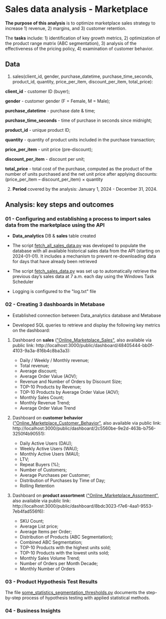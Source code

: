 # Sales data analysis - Marketplace

**The purpose of this analysis** is to optimize marketplace sales strategy to increase 1) revenue, 2) margins, and 3) customer retention.

The **tasks** include: 1) identification of key growth metrics, 2) optimization of the product range matrix (ABC segmentation), 3) analysis of the effectiveness of the pricing policy, 4) examination of customer behavior.

## Data

1) sales(client_id, gender, purchase_datetime, purchase_time_seconds, product_id, quantity, price_per_item, discount_per_item, total_price):

**client_id** - customer ID (buyer);

**gender** - customer gender (F = Female, M = Male);

**purchase_datetime** - purchase date & time;

**purchase_time_seconds** - time of purchase in seconds since midnight;

**product_id** - unique product ID;

**quantity** - quantity of product units included in the purchase transaction;

**price_per_item** - unit price (pre-discount);

**discount_per_item** - discount per unit;

**total_price** - total cost of the purchase, computed as the product of the number of units purchased and the net unit price after applying discounts: (price_per_item – discount_per_item) × quantity

2) **Period** covered by the analysis: January 1, 2024 - December 31, 2024.

## Analysis: key steps and outcomes

### 01 - Configuring and establishing a process to import sales data from the marketplace using the API

- **Data_analytics** DB & **sales** table created
  
- The script [fetch_all_sales_data.py](python/fetch_all_sales_data.py) was developed to populate the database with all available historical sales data from the API (starting on 2024-01-01). It includes a mechanism to prevent re-downloading data for days that have already been retrieved

- The script [fetch_sales_data.py](python/fetch_sales_data.py) was set up to automatically retrieve the previous day’s sales data at 7 a.m. each day using the Windows Task Scheduler

- Logging is configured to the "log.txt" file

### 02 - Creating 3 dashboards in Metabase

- Established connection between Data_analytics database and Metabase

- Developed SQL queries to retrieve and display the following key metrics on the dashboard:

1) Dashboard on **sales** (["Online_Marketplace_Sales"](metabase/Metabase_Online_Marketplace_Sales.pdf), also available via public link: http://localhost:3000/public/dashboard/48405444-bb0f-4103-9a3a-816b4c8ba3a3):
   - Daily / Weekly / Monthly revenue;
   - Total revenue;
   - Average discount;
   - Average Order Value (AOV);
   - Revenue and Number of Orders by Discount Size;
   - TOP-10 Products by Revenue;
   - TOP-10 Products by Average Order Value (AOV);
   - Monthly Sales Count;
   - Monthly Revenue Trend;
   - Average Order Value Trend

2) Dashboard on **customer behavior** (["Online_Marketplace_Customer_Behavior"](metabase/Metabase_Online_Marketplace_Customer_Behavior.pdf), also available via public link: http://localhost:3000/public/dashboard/2c5560be-9e2d-463b-b756-3250f4b90551):
   - Daily Active Users (DAU);
   - Weekly Active Users (WAU);
   - Monthly Active Users (MAU);
   - LTV;
   - Repeat Buyers (%);
   - Number of Customers;
   - Average Purchases per Customer;
   - Distribution of Purchases by Time of Day;
   - Rolling Retention

3) Dashboard on **product assortment** (["Online_Marketplace_Assortment"](metabase/Metabase_Online_Marketplace_Assortment.pdf), also available via public link: http://localhost:3000/public/dashboard/8bdc3023-f7e6-4aa1-9553-7eb4fad556f6):
   - SKU Count;
   - Average List price;
   - Average Items per Order;
   - Distribution of Products (ABC Segmentation);
   - Combined ABC Segmentation;
   - TOP-10 Products with the highest units sold;
   - TOP-10 Products with the lowest units sold;
   - Monthly Sales Volume Trend;
   - Number of Orders per Month Decade;
   - Monthly Number of Orders
  
### 03 - Product Hypothesis Test Results

The file [some_statistics_segmentation_thresholds.py](python/some_statistics_segmentation_thresholds.py) documents the step-by-step process of hypothesis testing with applied statistical methods.

### 04 - Business Insights
